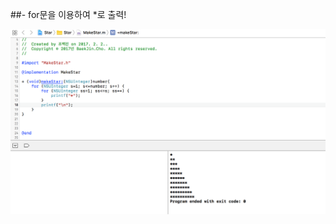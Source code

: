 ##- for문을 이용하여 *로 출력!

 ![](https://github.com/BaekJinCho/iOS.school/blob/master/Study/Image/stattree.png?raw=true)